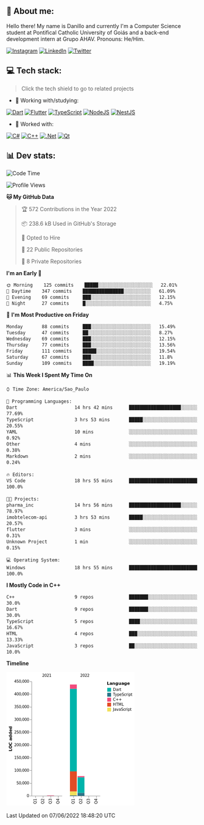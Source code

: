 ## 🌈 About me:
Hello there! My name is Danillo and currently I'm a Computer Science student at Pontifical Catholic University of Goiás and a back-end development intern at Grupo AHAV. Pronouns: He/Him.

[![Instagram](https://img.shields.io/badge/Instagram-%23E4405F.svg?logo=Instagram&logoColor=white)](https://instagram.com/danilloilggner) [![LinkedIn](https://img.shields.io/badge/LinkedIn-%230077B5.svg?logo=linkedin&logoColor=white)](https://linkedin.com/in/danilloism) [![Twitter](https://img.shields.io/badge/Twitter-%231DA1F2.svg?logo=Twitter&logoColor=white)](https://twitter.com/danilloism) 

## 💻 Tech stack:
> Click the tech shield to go to related projects

- 🔭 Working with/studying:

[![Dart](https://img.shields.io/badge/dart-%230175C2.svg?style=for-the-badge&logo=dart&logoColor=white)](https://github.com/danilloism/danilloism/blob/main/Flutter.md) [![Flutter](https://img.shields.io/badge/Flutter-%2302569B.svg?style=for-the-badge&logo=Flutter&logoColor=white)](https://github.com/danilloism/danilloism/blob/main/Flutter.md) [![TypeScript](https://img.shields.io/badge/typescript-%23007ACC.svg?style=for-the-badge&logo=typescript&logoColor=white)](https://github.com/danilloism/danilloism/blob/main/Typescript.md) [![NodeJS](https://img.shields.io/badge/node.js-6DA55F?style=for-the-badge&logo=node.js&logoColor=white)](https://github.com/danilloism/danilloism/blob/main/Node.js.md) [![NestJS](https://img.shields.io/badge/nestjs-%23E0234E.svg?style=for-the-badge&logo=nestjs&logoColor=white)](https://github.com/danilloism/danilloism/blob/main/Nest.js.md)
<!---
- 🌱 Currently learning:

![Vue.js](https://img.shields.io/badge/vuejs-%2335495e.svg?style=for-the-badge&logo=vuedotjs&logoColor=%234FC08D) ![Angular](https://img.shields.io/badge/angular-%23DD0031.svg?style=for-the-badge&logo=angular&logoColor=white)
--->
- 💫 Worked with:

[![C#](https://img.shields.io/badge/c%23-%23239120.svg?style=for-the-badge&logo=c-sharp&logoColor=white)](#) [![C++](https://img.shields.io/badge/c++-%2300599C.svg?style=for-the-badge&logo=c%2B%2B&logoColor=white)](https://github.com/danilloism/danilloism/blob/main/C%2B%2B.md) [![.Net](https://img.shields.io/badge/.NET-5C2D91?style=for-the-badge&logo=.net&logoColor=white)](#) [![Qt](https://img.shields.io/badge/Qt-%23217346.svg?style=for-the-badge&logo=Qt&logoColor=white)](https://github.com/danilloism/danilloism/blob/main/C%2B%2B.md)

## 📊 Dev stats:
<!---
[![](https://github-readme-stats.vercel.app/api?username=danilloism&theme=radical&hide_border=false&include_all_commits=false&count_private=false)](#)<br>
[![](https://github-readme-streak-stats.herokuapp.com/?user=danilloism&theme=radical&hide_border=false)](#)<br>
[![](https://github-readme-stats.vercel.app/api/top-langs/?username=danilloism&theme=radical&hide_border=false&include_all_commits=false&count_private=false&layout=compact)](#)<br>
--->
<!--START_SECTION:waka-->
![Code Time](http://img.shields.io/badge/Code%20Time-0%20secs-blue)

![Profile Views](http://img.shields.io/badge/Profile%20Views-27-blue)

**🐱 My GitHub Data** 

> 🏆 572 Contributions in the Year 2022
 > 
> 📦 238.6 kB Used in GitHub's Storage 
 > 
> 💼 Opted to Hire
 > 
> 📜 22 Public Repositories 
 > 
> 🔑 8 Private Repositories  
 > 
**I'm an Early 🐤** 

```text
🌞 Morning    125 commits    █████░░░░░░░░░░░░░░░░░░░░   22.01% 
🌆 Daytime    347 commits    ███████████████░░░░░░░░░░   61.09% 
🌃 Evening    69 commits     ███░░░░░░░░░░░░░░░░░░░░░░   12.15% 
🌙 Night      27 commits     █░░░░░░░░░░░░░░░░░░░░░░░░   4.75%

```
📅 **I'm Most Productive on Friday** 

```text
Monday       88 commits     ███░░░░░░░░░░░░░░░░░░░░░░   15.49% 
Tuesday      47 commits     ██░░░░░░░░░░░░░░░░░░░░░░░   8.27% 
Wednesday    69 commits     ███░░░░░░░░░░░░░░░░░░░░░░   12.15% 
Thursday     77 commits     ███░░░░░░░░░░░░░░░░░░░░░░   13.56% 
Friday       111 commits    █████░░░░░░░░░░░░░░░░░░░░   19.54% 
Saturday     67 commits     ███░░░░░░░░░░░░░░░░░░░░░░   11.8% 
Sunday       109 commits    ████░░░░░░░░░░░░░░░░░░░░░   19.19%

```


📊 **This Week I Spent My Time On** 

```text
⌚︎ Time Zone: America/Sao_Paulo

💬 Programming Languages: 
Dart                     14 hrs 42 mins      ███████████████████░░░░░░   77.69% 
TypeScript               3 hrs 53 mins       █████░░░░░░░░░░░░░░░░░░░░   20.55% 
YAML                     10 mins             ░░░░░░░░░░░░░░░░░░░░░░░░░   0.92% 
Other                    4 mins              ░░░░░░░░░░░░░░░░░░░░░░░░░   0.38% 
Markdown                 2 mins              ░░░░░░░░░░░░░░░░░░░░░░░░░   0.24%

🔥 Editors: 
VS Code                  18 hrs 55 mins      █████████████████████████   100.0%

🐱‍💻 Projects: 
pharma_inc               14 hrs 56 mins      ███████████████████░░░░░░   78.97% 
imobtelecom-api          3 hrs 53 mins       █████░░░░░░░░░░░░░░░░░░░░   20.57% 
flutter                  3 mins              ░░░░░░░░░░░░░░░░░░░░░░░░░   0.31% 
Unknown Project          1 min               ░░░░░░░░░░░░░░░░░░░░░░░░░   0.15%

💻 Operating System: 
Windows                  18 hrs 55 mins      █████████████████████████   100.0%

```

**I Mostly Code in C++** 

```text
C++                      9 repos             ███████░░░░░░░░░░░░░░░░░░   30.0% 
Dart                     9 repos             ███████░░░░░░░░░░░░░░░░░░   30.0% 
TypeScript               5 repos             ████░░░░░░░░░░░░░░░░░░░░░   16.67% 
HTML                     4 repos             ███░░░░░░░░░░░░░░░░░░░░░░   13.33% 
JavaScript               3 repos             ██░░░░░░░░░░░░░░░░░░░░░░░   10.0%

```


**Timeline**

![Chart not found](https://raw.githubusercontent.com/danilloism/danilloism/main/charts/bar_graph.png) 


 Last Updated on 07/06/2022 18:48:20 UTC
<!--END_SECTION:waka-->

